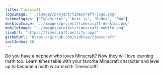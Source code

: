 ```yaml
---
title: Timecraft
logoImage: "../images/project/timescraft-logo.png"
technologies: ["TypeScript", "Next.js", "Redux", "PWA"]
desktopImage: "../images/project/timescraft-desktop.png"
mobileImage: "../images/project/timescraft-mobile.png"
liveUrl: "https://timescraft.netlify.app/"
githubUrl: "https://github.com/sidhlee/timescraft"
sortIndex: 20
---
```


Do you have a nephew who loves Minecraft? Now they will love learning math too. Learn times table with your favorite Minecraft character and level up to become a math wizard with Timescraft!
